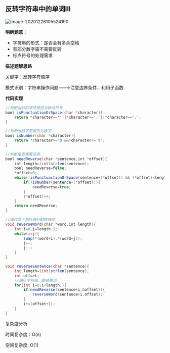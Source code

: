 ## 反转字符串中的单词III

![image-20201228105524190](C:\Users\lenovo\AppData\Roaming\Typora\typora-user-images\image-20201228105524190.png)

**明确题意**：

- 字符串的形式：是否会有多余空格
- 有部分数字需不需要反转
- 标点符号的处理需求

**描述题解思路**

关键字：反转字符顺序

模式识别：字符串操作问题--->注意边界条件，利用子函数

**代码实现**

```java
//判断当前的字符是否为标点符号
bool isPunctuationOrSpace(char *character){
    return *character==''||*character==','||*character=='.';
}

//判断当前字符是否为数字
bool isNumber(char *character){
    return *character>='0'&&*character<='9';
}

//判断是否需要反转
bool needReverse(char *sentence,int *offset){
    int length=(int)strlen(sentence);
    bool needReverse=false;
    *offset=0;
    while(!isPunctuactionOrSpace(sentence+(*offset)) && (*offset)<length ){
        if(!isNumber(sentence+(*offset))){
            needReverse=true;
        }
        (*offset)++;
    }
    return needReverse;
}

//通过两个指针进行翻转操作
void reverseWord(char *word,int length){
    int i=0,j=length-1;
    while(i<j){
        swap(*(word+i),*(word+j));
        i++;
        j--;
    }
}

void reverseSentence(char *sentence){
    int length=(int)strlen(sentence);
    int offset;
    //遍历字符串，翻转单词
    for(int i=0;i<length;){
        if(needReverse(sentence+i,&offset)){
            reverseWord(sentence+i,offset);
        }
        i+=(offset+1);
    }
}


```

复杂度分析

时间复杂度：O(n)

空间复杂度: O(1)


